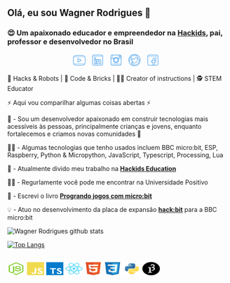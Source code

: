 ## Olá, eu sou Wagner Rodrigues 👋
### 😍 Um apaixonado educador e empreendedor na [Hackids](https://www.hackids.com.br), pai, professor e desenvolvedor no Brasil

<p align='center'>
<a href="https://www.youtube.com/channel/UC7mPXEnVO7fOGSVfSHEMlFw" target="_blank"><img height="30" src="https://raw.githubusercontent.com/wprodrigues/wprodrigues/master/imagens/youtube.png"></a>&nbsp;&nbsp;
<a href="https://www.linkedin.com/in/wprodrigues/" target="_blank"><img height="30" src="https://raw.githubusercontent.com/wprodrigues/wprodrigues/master/imagens/linkedin.png"></a>&nbsp;&nbsp;
<a href="https://www.instagram.com/profwagnerrodrigues" target="_blank"><img height="30" src="https://raw.githubusercontent.com/wprodrigues/wprodrigues/master/imagens/instagram.png"></a>&nbsp;&nbsp;
<a href="https://twitter.com/wprodriguesbr" target="_blank"><img height="30" src="https://raw.githubusercontent.com/wprodrigues/wprodrigues/master/imagens/twitter.png"></a>&nbsp;&nbsp;
<a href="https://www.facebook.com/wprodriguesbr/" target="_blank" ><img height="30" src="https://raw.githubusercontent.com/wprodrigues/wprodrigues/master/imagens/facebook.png"></a>&nbsp;&nbsp;
</p>

🤖 Hacks & Robots | 👾 Code & Bricks | 🧙‍♂️ Creator of instructions | 🕵️‍ STEM Educator

⚡ Aqui vou comparilhar algumas coisas abertas ⚡

🤝 - Sou um desenvolvedor apaixonado em construir tecnologias mais acessíveis às pessoas, principalmente crianças e jovens, enquanto fortalecemos e criamos novas comunidades 🧩

👨‍💻 - Algumas tecnologias que tenho usados incluem BBC micro:bit, ESP, Raspberry, Python & Micropython, JavaScript, Typescript, Processing, Lua

🏫 - Atualmente divido meu trabalho na [**Hackids Education**](https://instagram.com/hackidsedu)

👨‍🏫 - Regurlamente você pode me encontrar na Universidade Positivo

📕 - Escrevi o livro [**Progrando jogos com micro:bit**](https://hackids.com.br/book-programando-jogos-com-microbit/)

💡 - Atuo no desenvolvimento da placa de expansão [**hack:bit**](https://hackids.com.br/hackbit/) para a BBC micro:bit 


![Wagner Rodrigues github stats](https://github-readme-stats.vercel.app/api?username=wprodrigues&layout=compact&theme=default&show_icons=true&count_private=true&line_height=24)

[![Top Langs](https://github-readme-stats.vercel.app/api/top-langs/?username=wprodrigues&layout=compact&langs_count=8&theme=default&exclude_repo=openauto,RespirAR-DIY,Stat_Cache,caltech-lane-detection,librekinect)](https://github.com/anuraghazra/github-readme-stats)

<div style="display: inline_block"><br>
  <img align="center" alt="r3df00t-NodeJs" height="30" width="40" src="https://raw.githubusercontent.com/devicons/devicon/master/icons/nodejs/nodejs-original.svg">
  <img align="center" alt="r3df00t-Js" height="30" width="40" src="https://raw.githubusercontent.com/devicons/devicon/master/icons/javascript/javascript-plain.svg">
  <img align="center" alt="r3df00t-Ts" height="30" width="40" src="https://raw.githubusercontent.com/devicons/devicon/master/icons/typescript/typescript-plain.svg">
  <img align="center" alt="r3df00t-React" height="30" width="40" src="https://raw.githubusercontent.com/devicons/devicon/master/icons/react/react-original.svg">
  <img align="center" alt="r3df00t-HTML" height="30" width="40" src="https://raw.githubusercontent.com/devicons/devicon/master/icons/html5/html5-original.svg">
  <img align="center" alt="r3df00t-CSS" height="30" width="40" src="https://raw.githubusercontent.com/devicons/devicon/master/icons/css3/css3-original.svg">
  <img align="center" alt="r3df00t-Python" height="30" width="40" src="https://raw.githubusercontent.com/devicons/devicon/master/icons/python/python-original.svg">
  <img align="center" alt="r3df00t-Processing" height="30" width="40" src="https://raw.githubusercontent.com/devicons/devicon/master/icons/processing/processing-plain.svg">  
 
</div>
